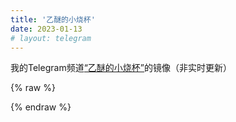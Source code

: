 ```yaml
---
title: '乙醚的小烧杯'
date: 2023-01-13
# layout: telegram
---
```


我的Telegram频道[“乙醚的小烧杯”](https://t.me/ethersdaily)的镜像（非实时更新）

{% raw %}
<!-- Import Libraries -->
<script src="https://unpkg.com/vue@3"></script>
<script src="https://unpkg.com/tg-blog"></script>
<link rel="stylesheet" href="https://unpkg.com/tg-blog/dist/style.css">

<!-- Styles & Patches -->
<style>
    #tg-blog-app { font-family: Avenir, Helvetica, Arial, sans-serif }

    /* Fix: Override img max-width: 100% set in layout.styl */
    #tg-blog-app img { max-width: unset; }

    /* Fix: overflow-x: hidden breaks infinite scroll */
    .container { overflow-x: unset !important; }
    body { overflow-x: unset !important; }
</style>

<!-- Template setup (Paste your data url here) -->
<div id="tg-blog-app">
    <tg-blog posts-url="https://tg.1mether.me/posts.json"></tg-blog>
</div>

<!-- Vue js setup -->
<script>
var app = Vue.createApp().component("tg-blog", TgBlog.TgBlog)
app.mount('#tg-blog-app')

// Destroy app when page switched
var interval = setInterval(() => {
    if (!document.getElementById('tg-blog-app')) 
    {
        app.unmount()
        clearInterval(interval)
    }
}, 1000)
</script>
{% endraw %}